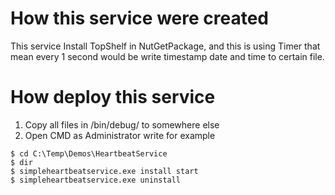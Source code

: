 # How this service were created
This service Install TopShelf in  NutGetPackage, and this is using Timer that mean every 1 second would be write timestamp date and time to certain file.

# How deploy this service
1. Copy all files in /bin/debug/ to somewhere else
2. Open CMD as Administrator write for example 
```
$ cd C:\Temp\Demos\HeartbeatService
$ dir
$ simpleheartbeatservice.exe install start
$ simpleheartbeatservice.exe uninstall
```